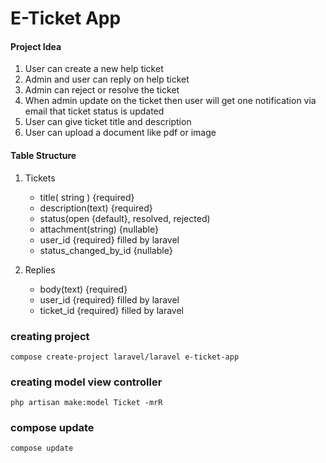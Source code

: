 # E-Ticket App

#### Project Idea
1. User can create a new help ticket
2. Admin and user can reply on help ticket
3. Admin can reject or resolve the ticket
4. When admin update on the ticket then user will get one notification via email that ticket status is updated
5. User can give ticket title and description
6. User can upload a document like pdf or image

#### Table Structure
1. Tickets
   - title( string ) {required}
   - description(text) {required}
   - status(open {default}, resolved, rejected)
   - attachment(string) {nullable}
   - user_id {required} filled by laravel
   - status_changed_by_id {nullable}

2. Replies
   - body(text) {required}
   - user_id {required} filled by laravel
   - ticket_id {required} filled by laravel


### creating project   
```shell
compose create-project laravel/laravel e-ticket-app
```

### creating model view controller
```shell
php artisan make:model Ticket -mrR
```

### compose update
```shell
compose update
```
